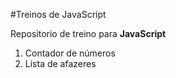 #Treinos de JavaScript

Repositorio de treino para **JavaScript**

1. Contador de números
2. Lista de afazeres
